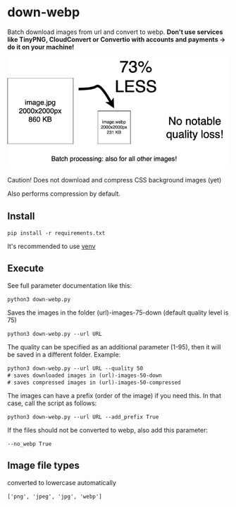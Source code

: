 # down-webp
Batch download images from url and convert to webp. **Don't use services like TinyPNG, CloudConvert or Convertio with accounts and payments -> do it on your machine!**

![](hero.png)

Caution! Does not download and compress CSS background images (yet)

Also performs compression by default.

## Install
	pip install -r requirements.txt

It's recommended to use [venv](https://docs.python.org/3/library/venv.html)

## Execute
See full parameter documentation like this:

	python3 down-webp.py

Saves the images in the folder (url)-images-75-down (default quality level is 75)

	python3 down-webp.py --url URL

The quality can be specified as an additional parameter (1-95), then it will be saved in a different folder. Example:

	python3 down-webp.py --url URL --quality 50
	# saves downloaded images in (url)-images-50-down
	# saves compressed images in (url)-images-50-compressed

The images can have a prefix (order of the image) if you need this. In that case, call the script as follows:

	python3 down-webp.py --url URL --add_prefix True

If the files should not be converted to webp, also add this parameter:

	--no_webp True

## Image file types
converted to lowercase automatically

	['png', 'jpeg', 'jpg', 'webp']
